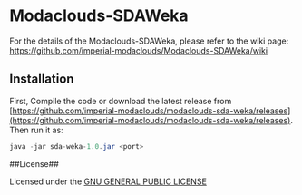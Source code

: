 Modaclouds-SDAWeka
==================
For the details of the Modaclouds-SDAWeka, please refer to the wiki page: https://github.com/imperial-modaclouds/Modaclouds-SDAWeka/wiki

## Installation
First, Compile the code or download the latest release from [https://github.com/imperial-modaclouds/modaclouds-sda-weka/releases](https://github.com/imperial-modaclouds/modaclouds-sda-weka/releases).
Then run it as: 
```java
java -jar sda-weka-1.0.jar <port>
```

##License##

Licensed under the [GNU GENERAL PUBLIC LICENSE][1]

[1]: http://www.gnu.org/licenses/gpl-3.0.en.html
